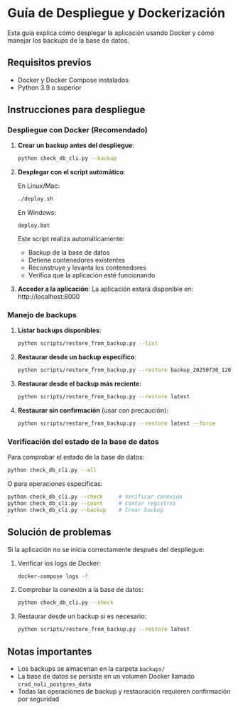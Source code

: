 # Guía de Despliegue y Dockerización

Esta guía explica cómo desplegar la aplicación usando Docker y cómo manejar los backups de la base de datos.

## Requisitos previos

- Docker y Docker Compose instalados
- Python 3.9 o superior

## Instrucciones para despliegue

### Despliegue con Docker (Recomendado)

1. **Crear un backup antes del despliegue**:

   ```bash
   python check_db_cli.py --backup
   ```

2. **Desplegar con el script automático**:

   En Linux/Mac:

   ```bash
   ./deploy.sh
   ```

   En Windows:

   ```
   deploy.bat
   ```

   Este script realiza automáticamente:

   - Backup de la base de datos
   - Detiene contenedores existentes
   - Reconstruye y levanta los contenedores
   - Verifica que la aplicación esté funcionando

3. **Acceder a la aplicación**:
   La aplicación estará disponible en: http://localhost:8000

### Manejo de backups

1. **Listar backups disponibles**:

   ```bash
   python scripts/restore_from_backup.py --list
   ```

2. **Restaurar desde un backup específico**:

   ```bash
   python scripts/restore_from_backup.py --restore backup_20250730_120000
   ```

3. **Restaurar desde el backup más reciente**:

   ```bash
   python scripts/restore_from_backup.py --restore latest
   ```

4. **Restaurar sin confirmación** (usar con precaución):
   ```bash
   python scripts/restore_from_backup.py --restore latest --force
   ```

### Verificación del estado de la base de datos

Para comprobar el estado de la base de datos:

```bash
python check_db_cli.py --all
```

O para operaciones específicas:

```bash
python check_db_cli.py --check     # Verificar conexión
python check_db_cli.py --count     # Contar registros
python check_db_cli.py --backup    # Crear backup
```

## Solución de problemas

Si la aplicación no se inicia correctamente después del despliegue:

1. Verificar los logs de Docker:

   ```bash
   docker-compose logs -f
   ```

2. Comprobar la conexión a la base de datos:

   ```bash
   python check_db_cli.py --check
   ```

3. Restaurar desde un backup si es necesario:
   ```bash
   python scripts/restore_from_backup.py --restore latest
   ```

## Notas importantes

- Los backups se almacenan en la carpeta `backups/`
- La base de datos se persiste en un volumen Docker llamado `crud_noli_postgres_data`
- Todas las operaciones de backup y restauración requieren confirmación por seguridad
